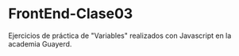 # FrontEnd-Clase03

Ejercicios de práctica de "Variables" realizados con Javascript en la academia Guayerd.
